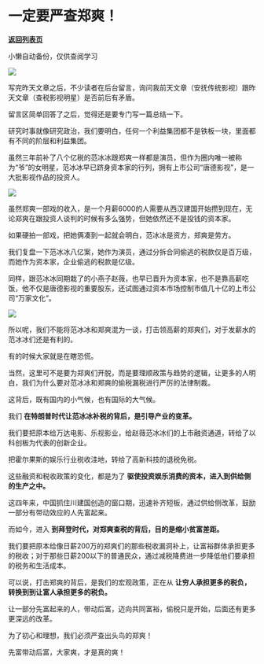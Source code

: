 # 一定要严查郑爽！

[**返回列表页**](/gzh/政事堂2019)

小懒自动备份，仅供查阅学习

![](https://mmbiz.qpic.cn/mmbiz_jpg/rxhS23yu8cNCFz3tLTib2DU7HH47XWLNO3C9hdj94NggxXKWFvSCO1icQQCxmMpicYyIY9wjxtLZU0vosUkAMy0Cw/640?wx_fmt=jpeg)

  

写完昨天文章之后，不少读者在后台留言，询问我前天文章（安抚传统影视）跟昨天文章（查税影视明星）是否前后有矛盾。  

  

留言区简单回答了之后，觉得还是要专门写一篇总结一下。  

  

研究时事就像研究政治，我们要明白，任何一个利益集团都不是铁板一块，里面都有不同的阶层和利益集团。

  

虽然三年前补了八个亿税的范冰冰跟郑爽一样都是演员，但作为圈内唯一被称为“爷”的女明星，范冰冰早已跻身资本家的行列，拥有上市公司“唐德影视”，是一大批影视作品的投资人。  

  

![](https://mmbiz.qpic.cn/mmbiz_jpg/rxhS23yu8cNCFz3tLTib2DU7HH47XWLNOUmYtQ9zg1VoLialRkUFxD0DSBoANYYiatxuR2c4ReR8LbNA3OSOqKwxQ/640?wx_fmt=jpeg)

  

虽然郑爽一部戏的收入，是一个月薪6000的人需要从西汉建国开始攒到现在，无论郑爽在跟投资人谈判的时候有多么强势，但她依然还不是投钱的资本家。  

  

如果硬拍一部戏，把她俩凑到一起就会明白，范冰冰是资方，郑爽是劳方。

  

我们复盘一下范冰冰八亿案，她作为演员，通过分拆合同偷逃的税款仅是百万级，而她作为资本家，企业偷逃的税款是亿级。  

  

同样，跟范冰冰同期栽了的小燕子赵薇，也早已晋升为资本家，也不是靠高薪吃饭，他不仅是唐德影视的重要股东，还试图通过资本市场控制市值几十亿的上市公司“万家文化”。  

  

![](https://mmbiz.qpic.cn/mmbiz_jpg/rxhS23yu8cNCFz3tLTib2DU7HH47XWLNOiaXv9hHu53bycWN1EEkNUgt5AM35yInjzsjTaYM6d8CjJDS7z8Rzv9g/640?wx_fmt=jpeg)

  

所以呢，我们不能将范冰冰和郑爽混为一谈，打击领高薪的郑爽们，对于发薪水的范冰冰们还是有利的。

  

有的时候大家就是在瞎恐慌。

  

当然，这里可不是要为郑爽们开脱，而是要理顺政策与趋势的逻辑，让更多的人明白，我们为什么要对范冰冰和郑爽的偷税漏税进行严厉的法律制裁。

  

这背后，既有国内的小气候，也有国际的大气候。  

  

我们 **在特朗普时代让范冰冰补税的背后，是引导产业的变革。**  

  

我们要把原本给万达电影、乐视影业，给赵薇范冰冰们的上市融资通道，转给了以科创板为代表的创新企业。

  

把霍尔果斯的娱乐行业税收洼地，转给了高新科技的退税免税。

  

这些融资和税收政策的变化，都是为了 **驱使投资娱乐消费的资本，进入到供给侧的生产之中。**

  

这四年来，中国抓住川建国创造的窗口期，迅速补齐短板，通过供给侧改革，鼓励一部分有带动效应的人先富起来。  

  

而如今，进入 **到拜登时代，对郑爽查税的背后，目的是缩小贫富差距。**  
  

我们要把原本给像日薪200万的郑爽们的那些税收漏洞补上，让富裕群体承担更多的税收；对于那些日薪200以下的普通民众，通过减税降费进一步降低他们要承担的税务和生活成本。  

  

可以说，打击郑爽的背后，是我们的宏观政策，正在从 **让穷人承担更多的税负，转换到到让富人承担更多的税负。**  

  

让一部分先富起来的人，带动后富，迈向共同富裕，偷税只是开始，后面还有更多更深远的改革。  

  

为了初心和理想，我们必须严查出头鸟的郑爽！

  

先富带动后富，大家爽，才是真的爽！

  

